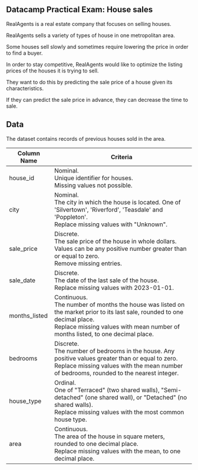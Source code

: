 
## Datacamp Practical Exam: House sales
RealAgents is a real estate company that focuses on selling houses.

RealAgents sells a variety of types of house in one metropolitan area.

Some houses sell slowly and sometimes require lowering the price in order to find a buyer.

In order to stay competitive, RealAgents would like to optimize the listing prices of the houses it is trying to sell.

They want to do this by predicting the sale price of a house given its characteristics.

If they can predict the sale price in advance, they can decrease the time to sale.


## Data

The dataset contains records of previous houses sold in the area.

| Column Name | Criteria                                                |
|-------------|---------------------------------------------------------|
| house_id    | Nominal. </br> Unique identifier for houses. </br>Missing values not possible. |
| city        | Nominal. </br>The city in which the house is located. One of 'Silvertown', 'Riverford', 'Teasdale' and 'Poppleton'. </br>Replace missing values with "Unknown". |
| sale_price  | Discrete. </br>The sale price of the house in whole dollars. Values can be any positive number greater than or equal to zero.</br>Remove missing entries. |
| sale_date   | Discrete. </br>The date of the last sale of the house. </br>Replace missing values with 2023-01-01. |
| months_listed  | Continuous. </br>The number of months the house was listed on the market prior to its last sale, rounded to one decimal place. </br>Replace missing values with mean number of months listed, to one decimal place. |
| bedrooms    | Discrete. </br>The number of bedrooms in the house. Any positive values greater than or equal to zero. </br>Replace missing values with the mean number of bedrooms, rounded to the nearest integer. |
| house_type   | Ordinal. </br>One of "Terraced" (two shared walls), "Semi-detached" (one shared wall), or "Detached" (no shared walls). </br>Replace missing values with the most common house type. |
| area      | Continuous. </br>The area of the house in square meters, rounded to one decimal place. </br>Replace missing values with the mean, to one decimal place. |
